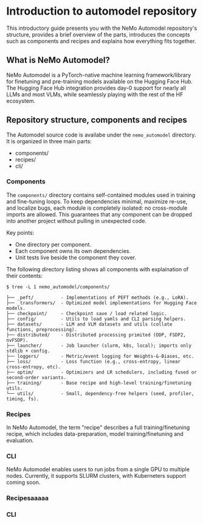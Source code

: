 # Introduction to automodel repository

This introductory guide presents you with the NeMo Automodel repository's structure, provides a brief
overview of the parts, introduces the concepts such as components and recipes and explains how everything fits together.

## What is NeMo Automodel?
NeMo Automodel is a PyTorch-native machine learning framework/library for finetuning and pre-training models available on the Hugging Face Hub. The Hugging Face Hub integration provides day-0 support for nearly all LLMs and most VLMs, while seamlessly playing with the rest of the HF ecosystem.


## Repository structure, components and recipes
The Automodel source code is availabe under the `nemo_automodel` directory. It is organized in three main parts:
- components/
- recipes/
- cli/

### Components
The `components/` directory contains self-contained modules used in training and fine-tuning loops.
To keep dependencies minimal, maximize re-use, and localize bugs, each module is completely isolated: no cross-module imports are allowed. This guarantees that any component can be dropped into another project without pulling in unexpected code.

Key points:
- One directory per component.
- Each component owns its own dependencies.
- Unit tests live beside the component they cover.

The following directory listing shows all components with explaination of their contents:
```
$ tree -L 1 nemo_automodel/components/

├── _peft/          - Implementations of PEFT methods (e.g., LoRA).
├── _transformers/  - Optimized model implementations for Hugging Face models.
├── checkpoint/     - Checkpoint save / load related logic.
├── config/         - Utils to load yamls and CLI parsing helpers.
├── datasets/       - LLM and VLM datasets and utils (collate functions, preprocessing).
├── distributed/    - Distributed processing primited (DDP, FSDP2, nvFSDP).
├── launcher/       - Job launcher (slurm, k8s, local); imports only stdlib + config.
├── loggers/        - Metric/event logging for Weights-&-Biases, etc.
├── loss/           - Loss function (e.g., cross-entropy, linear cross-entropy, etc).
├── optim/          - Optimizers and LR schedulers, including fused or second-order variants.
├── training/       - Base recipe and high-level training/finetuning utils.
└── utils/          - Small, dependency-free helpers (seed, profiler, timing, fs).
```

### Recipes
In NeMo Automodel, the term "recipe" describes a full training/finetuning recipe, which includes
data-preparation, model training/finetuning and evaluation.

### CLI
NeMo Automodel enables users to run jobs from a single GPU to multiple nodes. Currently, it supports
SLURM clusters, with Kuberneters support coming soon.


### Recipesaaaaa

### CLI
